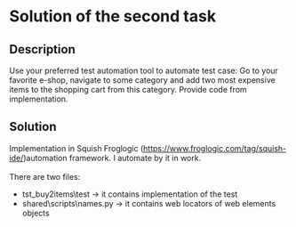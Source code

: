 # Solution of the second task

## Description
Use your preferred test automation tool to automate test case: Go to your favorite e-shop, navigate to some category and add two most expensive items to the shopping cart from this category. Provide code from implementation.

## Solution
Implementation in Squish Froglogic (https://www.froglogic.com/tag/squish-ide/)automation framework. I automate by it in work.\
\
There are two files:
  * tst_buy2items\test -> it contains implementation of the test
  * shared\scripts\names.py -> it contains web locators of web elements objects
